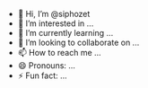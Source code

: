 - 👋 Hi, I’m @siphozet
- 👀 I’m interested in ...
- 🌱 I’m currently learning ...
- 💞️ I’m looking to collaborate on ...
- 📫 How to reach me ...
- 😄 Pronouns: ...
- ⚡ Fun fact: ...

<!---
siphozet/siphozet is a ✨ special ✨ repository because its `README.md` (this file) appears on your GitHub profile.
You can click the Preview link to take a look at your changes.
--->
